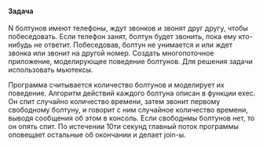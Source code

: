 #### Задача
N болтунов имеют телефоны, ждут звонков и звонят
друг другу, чтобы побеседовать. Если телефон занят, болтун будет звонить,
пока ему кто-нибудь не ответит. Побеседовав, болтун не унимается и или
ждет   звонка   или   звонит   на   другой   номер.   Создать   многопоточное
приложение,   моделирующее   поведение   болтунов.   Для   решения   задачи
использовать мьютексы.

Программа считывается количество болтунов и моделирует их поведение. Алгоритм действий каждого болтуна описан в функции exec. Он спит случайно количество времени,
затем звонит первому свободному болтуну, и говорит с ним случайное количество времени, выводя сообщения об этом в консоль. Если свободнмы болтунов нет, то он опять спит.
По истечении 10ти секунд главный поток программы оповещает остальные об окончании и делает join-ы.

